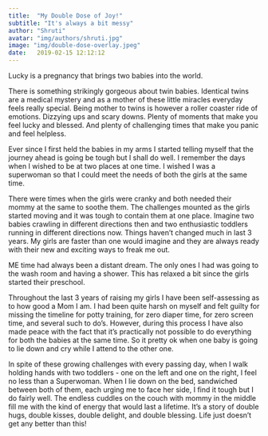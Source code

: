 ```yaml
---
title:  "My Double Dose of Joy!"
subtitle: "It's always a bit messy"
author: "Shruti"
avatar: "img/authors/shruti.jpg"
image: "img/double-dose-overlay.jpeg"
date:   2019-02-15 12:12:12
---
```


Lucky is a pregnancy that brings two babies into the world. 

There is something strikingly gorgeous about twin babies. Identical twins are a medical mystery and as a mother of these little miracles everyday feels really special. Being mother to twins is however a roller coaster ride of emotions. Dizzying ups and scary downs. Plenty of moments that make you feel lucky and blessed. And plenty of challenging times that make you panic and feel helpless.

Ever since I first held the babies in my arms I started telling myself that the journey ahead is going be tough but I shall do well. I remember the days when I wished to be at two places at one time. I wished I was a superwoman so that I could meet the needs of both the girls at the same time.

There were times when the girls were cranky and both needed their mommy at the same to soothe them. The challenges mounted as the girls started moving and it was tough to contain them at one place. Imagine two babies crawling in different directions then and two enthusiastic toddlers running in different directions now. Things haven’t changed much in last 3 years. My girls are faster than one would imagine and they are always ready with their new and exciting ways to freak me out.

ME time had always been a distant dream. The only ones I had was going to the wash room and having a shower. This has relaxed a bit since the girls started their preschool.

Throughout the last 3 years of raising my girls I have been self-assessing as to how good a Mom I am. I had been quite harsh on myself and felt guilty for missing the timeline for potty training, for zero diaper time, for zero screen time, and several such to do’s. However, during this process I have also made peace with the fact that it’s practically not possible to do everything for both the babies at the same time. So it pretty ok when one baby is going to lie down and cry while I attend to the other one.

In spite of these growing challenges with every passing day, when I walk holding hands with two toddlers - one on the left and one on the right, I feel no less than a Superwoman. When I lie down on the bed, sandwiched between both of them, each urging me to face her side, I find it tough but I do fairly well. The endless cuddles on the couch with mommy in the middle fill me with the kind of energy that would last a lifetime. It’s a story of double hugs, double kisses, double delight, and double blessing. Life just doesn’t get any better than this!